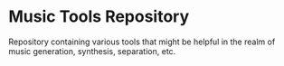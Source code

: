 # Music Tools Repository

Repository containing various tools that might be helpful in the realm of music
generation, synthesis, separation, etc.
